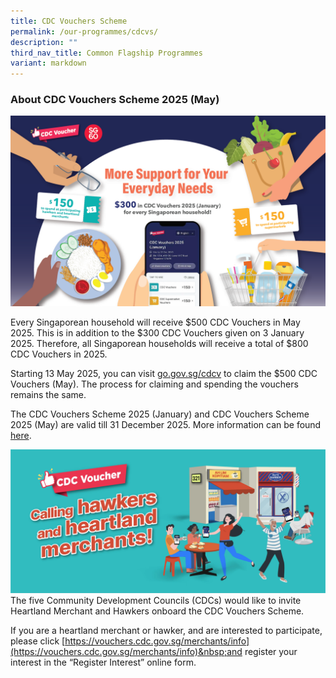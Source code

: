 ```yaml
---
title: CDC Vouchers Scheme
permalink: /our-programmes/cdcvs/
description: ""
third_nav_title: Common Flagship Programmes
variant: markdown
---
```

### About CDC Vouchers Scheme 2025 (May)

![](/images/Main_banner_with_words.png)

Every Singaporean household will receive $500 CDC Vouchers in May 2025. This is in addition to the $300 CDC Vouchers given on 3 January 2025. Therefore, all Singaporean households will receive a total of $800 CDC Vouchers in 2025.

Starting 13 May 2025, you can visit [go.gov.sg/cdcv](https://go.gov.sg/cdcv) to claim the $500 CDC Vouchers (May). The process for claiming and spending the vouchers remains the same.

The CDC Vouchers Scheme 2025 (January) and CDC Vouchers Scheme 2025 (May) are valid till 31 December 2025. More information can be found [here](vouchers.cdc.gov.sg).

![cdc vouchers merchants](/images/Common%20Flagship%20Progs/CDCV%20Merchants.png)
The five Community Development Councils (CDCs) would like to invite Heartland Merchant and Hawkers onboard the CDC Vouchers Scheme.  
  
If you are a heartland merchant or hawker, and are interested to participate, please click&nbsp;[https://vouchers.cdc.gov.sg/merchants/info](https://vouchers.cdc.gov.sg/merchants/info)&nbsp;and register your interest in the “Register Interest” online form.